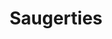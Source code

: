 ---
title:			"Saugerties"
post_path:	2017-07-01-saugerties
date_start:	2017/07/01
date_end:   2017/07/02
metadata:
  - year: 2017
  - cities:
      - Phoenicia
      - Saugerties
  - states:
      - New York
  - countries:
      - United States
  - continents:
      - North America
photos:
  - ext:    01.jpg
    class:  vertical
  - ext:    02.jpg
    class:  horizontal
---